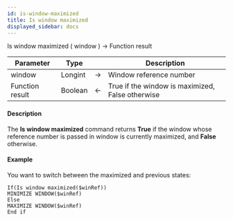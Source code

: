 ```yaml
---
id: is-window-maximized
title: Is window maximized
displayed_sidebar: docs
---
```



<!-- REF #_command_.Is window maximized.Syntax-->Is window maximized ( window ) -> Function result<!-- END REF-->


<!-- REF #_command_.Is window maximized.Params -->
|Parameter|Type||Description|
|---------|--- |:---:|------|
|window|Longint|->|Window reference number|
|Function result|Boolean|<-|True if the window is maximized, False otherwise|
<!-- END REF -->


#### Description




The **Is window maximized** command returns **True** if the window whose reference number is passed in window is currently maximized, and **False** otherwise. 


#### Example


You want to switch between the maximized and previous states:


```4d
If(Is window maximized($winRef))
MINIMIZE WINDOW($winRef)
Else
MAXIMIZE WINDOW($winRef)
End if
```



